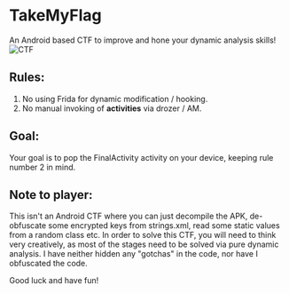 # TakeMyFlag
An Android based CTF to improve and hone your dynamic analysis skills!
![CTF](https://d19ta9rijs3cxg.cloudfront.net/wp-content/uploads/2019/05/Nulab-Capture-the-Flag-CTF-Challenge-Blog.png)

## Rules:
1. No using Frida for dynamic modification / hooking.
2. No manual invoking of **activities** via drozer / AM.

## Goal:
Your goal is to pop the FinalActivity activity on your device, keeping rule number 2 in mind.

## Note to player:
This isn't an Android CTF where you can just decompile the APK, de-obfuscate some encrypted keys from strings.xml, read some static values from a random class etc. In order to solve this CTF, you will need to think very creatively, as most of the stages need to be solved via pure dynamic analysis. I have neither hidden any "gotchas" in the code, nor have I obfuscated the code. 

Good luck and have fun!

